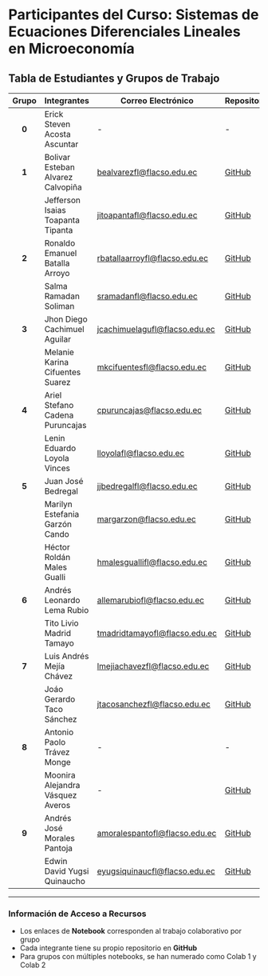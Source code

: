# Participantes del Curso: Sistemas de Ecuaciones Diferenciales Lineales en Microeconomía

## Tabla de Estudiantes y Grupos de Trabajo

| Grupo | Integrantes | Correo Electrónico | Repositorio | Notebook |
|:-----:|-------------|-------------------|------------|----------|
| **0** | Erick Steven Acosta Ascuntar | - | - | - |
| **1** | Bolivar Esteban Alvarez Calvopiña | bealvarezfl@flacso.edu.ec | [GitHub](https://github.com/BolivarA/Dinamic-Graphs.git) | [Colab Grupo 1](https://colab.research.google.com/drive/1cli9sPA3iiWddsNj02b7p4hO3IskV_C3?usp=sharing) |
|  | Jefferson Isaias Toapanta Tipanta | jitoapantafl@flacso.edu.ec | [GitHub](https://github.com/Jefferson-Toapanta/Dinamic-Graphs.git) |  |
| **2** | Ronaldo Emanuel Batalla Arroyo | rbatallaarroyfl@flacso.edu.ec | [GitHub](https://github.com/REBA1996/proyecto-sistemas) | [Colab Grupo 2](https://colab.research.google.com/drive/14jvivlFx-hmsTM-ySJBsDvnsBIWVOvUb?usp=sharing) |
|  | Salma Ramadan Soliman | sramadanfl@flacso.edu.ec | [GitHub](https://github.com/Salma11D/Micro.Dynamics) |  |
| **3** | Jhon Diego Cachimuel Aguilar | jcachimuelagufl@flacso.edu.ec | [GitHub](https://github.com/Diego171020) | [Colab 1](https://colab.research.google.com/drive/1Awt6urIduCv8_1y8lTFNWyu0PqyZKFhY?usp=sharing) |
|  | Melanie Karina Cifuentes Suarez | mkcifuentesfl@flacso.edu.ec | [GitHub](https://github.com/MelaCifuentes) | [Colab 2](https://colab.research.google.com/drive/1ZZW4gxBBVIVM53dHGbN02glY8aaFZDZe?usp=sharing) |
| **4** | Ariel Stefano Cadena Puruncajas | cpuruncajas@flacso.edu.ec | [GitHub](https://github.com/Ariel98-lab/micro_proyect_final-.git) | [Colab Grupo 4](https://colab.research.google.com/drive/10NEq7c-dH3tjIFN03-T-4877jskhW3eM?usp=sharing) |
|  | Lenin Eduardo Loyola Vinces | lloyolafl@flacso.edu.ec | [GitHub](https://github.com/leninloyolavinces) |  |
| **5** | Juan José Bedregal | jjbedregalfl@flacso.edu.ec | [GitHub](https://github.com/JuanitoCodifica89/emptinessmachine) | [Colab Grupo 5](https://colab.research.google.com/drive/1CiGfTfMuf1mpsevZstkhUkuzsiV-yTJW?usp=sharing) |
|  | Marilyn Estefania Garzón Cando | margarzon@flacso.edu.ec | [GitHub](https://github.com/Marilyn2406/PROYECTOS) |  |
|  | Héctor Roldán Males Gualli | hmalesguallifl@flacso.edu.ec | [GitHub](https://github.com/RolHM) |  |
| **6** | Andrés Leonardo Lema Rubio | allemarubiofl@flacso.edu.ec | [GitHub](https://github.com/Andres9824/ProyectoEDO) | [Colab Grupo 6](https://colab.research.google.com/drive/13qrXJST_gpuH5M4KyLSCvi_B1O9s9CGz?usp=sharing) |
|  | Tito Livio Madrid Tamayo | tmadridtamayofl@flacso.edu.ec | [GitHub](https://github.com/TitoMadrid/proyecto1) |  |
| **7** | Luis Andrés Mejía Chávez | lmejiachavezfl@flacso.edu.ec | [GitHub](https://github.com/LuisMejia2103/Taller-Micro-1) | [Colab Grupo 7](https://colab.research.google.com/drive/1cnUYAV7miVPOeU-BHO_ktO421Zcb8wjQ?usp=sharing) |
|  | Joáo Gerardo Taco Sánchez | jtacosanchezfl@flacso.edu.ec | [GitHub](https://github.com/jgtaco/Taller-micro-1/blob/main/README.md#taller-micro-1) |  |
| **8** | Antonio Paolo Trávez Monge | - | - | [Drive Grupo 8](https://drive.google.com/file/d/1Kkgb2wtmPOhjbVXDTrQXblTq9ptXO8qy/view?usp=sharing) |
|  | Moonira Alejandra Vásquez Averos | - | [GitHub](https://github.com/mooniravasquez/Microeconomia-I) |  |
| **9** | Andrés José Morales Pantoja | amoralespantofl@flacso.edu.ec | [GitHub](https://github.com/Andresmopa/micro_dinamycs) | [Colab Grupo 9](https://colab.research.google.com/drive/15a1fiikPlrrbSlLD7ohAZbQw-Md2BK4C?usp=sharing) |
|  | Edwin David Yugsi Quinaucho | eyugsiquinaucfl@flacso.edu.ec | [GitHub](https://github.com/DavidYugsi/Micro-Sistemas-Ecuaciones-Diferenciales) |  |

---

### Información de Acceso a Recursos

- Los enlaces de **Notebook** corresponden al trabajo colaborativo por grupo
- Cada integrante tiene su propio repositorio en **GitHub**
- Para grupos con múltiples notebooks, se han numerado como Colab 1 y Colab 2
